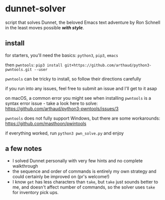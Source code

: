 # dunnet-solver
script that solves Dunnet, the beloved Emacs text adventure by Ron Schnell in the least moves possible ***with style***.

## install

for starters, you'll need the basics: `python3`, `pip3`, `emacs`

then `pwntools`: `pip3 install git+https://github.com/arthaud/python3-pwntools.git --user`

`pwntools` can be tricky to install, so follow their directions carefully

if you run into any issues, feel free to submit an issue and I'll get to it asap

on macOS, a common error you might see when installing `pwntools` is a syntax error issue - take a look here to solve: https://github.com/arthaud/python3-pwntools/issues/3

`pwntools` does not fully support Windows, but there are some workarounds: https://github.com/masthoon/pwintools

if everything worked, run `python3 pwn_solve.py` and enjoy

## a few notes

- I solved Dunnet personally with very few hints and no complete walkthrough
- the sequence and order of commands is entirely my own strategy and could certainly be improved on (pr's welcome!)
- I know `get` has less characters than `take`, but `take` just sounds better to me, and doesn't affect number of commands, so the solver uses `take` for inventory pick ups.
